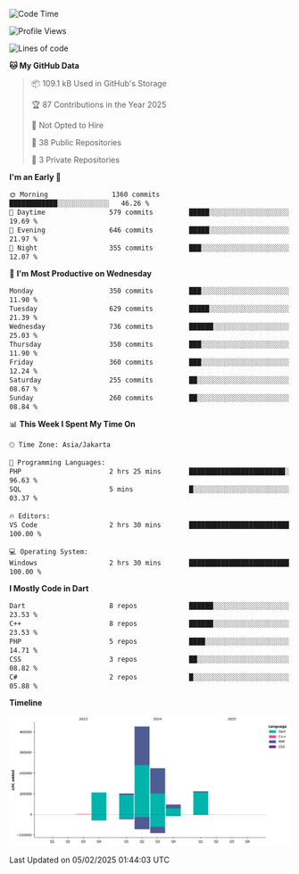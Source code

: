 <!--START_SECTION:waka-->
![Code Time](http://img.shields.io/badge/Code%20Time-393%20hrs%202%20mins-blue)

![Profile Views](http://img.shields.io/badge/Profile%20Views-0-blue)

![Lines of code](https://img.shields.io/badge/From%20Hello%20World%20I%27ve%20Written-1.0%20million%20lines%20of%20code-blue)

**🐱 My GitHub Data** 

> 📦 109.1 kB Used in GitHub's Storage 
 > 
> 🏆 87 Contributions in the Year 2025
 > 
> 🚫 Not Opted to Hire
 > 
> 📜 38 Public Repositories 
 > 
> 🔑 3 Private Repositories 
 > 
**I'm an Early 🐤** 

```text
🌞 Morning                1360 commits        ████████████░░░░░░░░░░░░░   46.26 % 
🌆 Daytime                579 commits         █████░░░░░░░░░░░░░░░░░░░░   19.69 % 
🌃 Evening                646 commits         █████░░░░░░░░░░░░░░░░░░░░   21.97 % 
🌙 Night                  355 commits         ███░░░░░░░░░░░░░░░░░░░░░░   12.07 % 
```
📅 **I'm Most Productive on Wednesday** 

```text
Monday                   350 commits         ███░░░░░░░░░░░░░░░░░░░░░░   11.90 % 
Tuesday                  629 commits         █████░░░░░░░░░░░░░░░░░░░░   21.39 % 
Wednesday                736 commits         ██████░░░░░░░░░░░░░░░░░░░   25.03 % 
Thursday                 350 commits         ███░░░░░░░░░░░░░░░░░░░░░░   11.90 % 
Friday                   360 commits         ███░░░░░░░░░░░░░░░░░░░░░░   12.24 % 
Saturday                 255 commits         ██░░░░░░░░░░░░░░░░░░░░░░░   08.67 % 
Sunday                   260 commits         ██░░░░░░░░░░░░░░░░░░░░░░░   08.84 % 
```


📊 **This Week I Spent My Time On** 

```text
🕑︎ Time Zone: Asia/Jakarta

💬 Programming Languages: 
PHP                      2 hrs 25 mins       ████████████████████████░   96.63 % 
SQL                      5 mins              █░░░░░░░░░░░░░░░░░░░░░░░░   03.37 % 

🔥 Editors: 
VS Code                  2 hrs 30 mins       █████████████████████████   100.00 % 

💻 Operating System: 
Windows                  2 hrs 30 mins       █████████████████████████   100.00 % 
```

**I Mostly Code in Dart** 

```text
Dart                     8 repos             ██████░░░░░░░░░░░░░░░░░░░   23.53 % 
C++                      8 repos             ██████░░░░░░░░░░░░░░░░░░░   23.53 % 
PHP                      5 repos             ████░░░░░░░░░░░░░░░░░░░░░   14.71 % 
CSS                      3 repos             ██░░░░░░░░░░░░░░░░░░░░░░░   08.82 % 
C#                       2 repos             █░░░░░░░░░░░░░░░░░░░░░░░░   05.88 % 
```



**Timeline**

![Lines of Code chart](https://raw.githubusercontent.com/PradiptaAhmad/PradiptaAhmad/main/assets/bar_graph.png)


 Last Updated on 05/02/2025 01:44:03 UTC
<!--END_SECTION:waka-->
